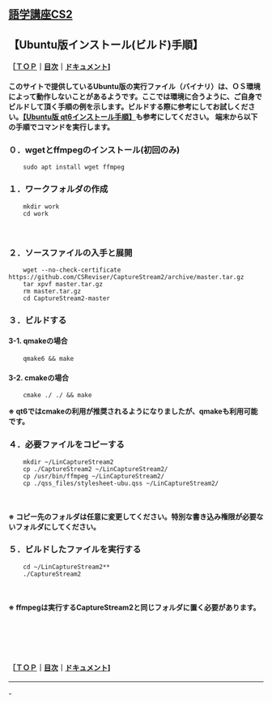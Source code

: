 ## [語学講座CS2](https://csreviser.github.io/CaptureStream2/) 
## 【Ubuntu版インストール(ビルド)手順】　　　　　　
#### ［[ＴＯＰ](./)**｜**[目次](./#目次)**｜**[ドキュメント](./#ドキュメント-1)]

**このサイトで提供しているUbuntu版の実行ファイル（バイナリ）は、ＯＳ環境によって動作しないことがあるようです。ここでは環境に合うように、ご自身でビルドして頂く手順の例を示します。ビルドする際に参考にしてお試しください。[【Ubuntu版 qt6インストール手順】](./qt_install)も参考にしてください。**
**端末から以下の手順でコマンドを実行します。**

### ０．wgetとffmpegのインストール(初回のみ)     

```
    sudo apt install wget ffmpeg
```


### １．ワークフォルダの作成

```
    mkdir work          
    cd work
```

　　　　　　　

### ２．ソースファイルの入手と展開

```
    wget --no-check-certificate https://github.com/CSReviser/CaptureStream2/archive/master.tar.gz
    tar xpvf master.tar.gz        
    rm master.tar.gz          
    cd CaptureStream2-master
```



### ３．ビルドする
####   3-1. qmakeの場合

```
    qmake6 && make          
```



####   3-2. cmakeの場合

```
    cmake ./ ./ && make         
```

**※ qt6ではcmakeの利用が推奨されるようになりましたが、qmakeも利用可能です。**
 　　
 
### ４．必要ファイルをコピーする

```
    mkdir ~/LinCaptureStream2         
    cp ./CaptureStream2 ~/LinCaptureStream2/          
    cp /usr/bin/ffmpeg ~/LinCaptureStream2/          
    cp ./qss_files/stylesheet-ubu.qss ~/LinCaptureStream2/
```
　　　　　

**※ コピー先のフォルダは任意に変更してください。特別な書き込み権限が必要ないフォルダにしてください。**

### ５．ビルドしたファイルを実行する

```
    cd ~/LinCaptureStream2**         
    ./CaptureStream2
```
　　　　　　

**※ ffmpegは実行するCaptureStream2と同じフォルダに置く必要があります。**

####   　
####   　
#### ［[ＴＯＰ](./)**｜**[目次](./#目次)**｜**[ドキュメント](./#ドキュメント-1)]

*** 
 <link rel="shortcut icon" type="image/x-icon" href="https://avatars.githubusercontent.com/u/46049273?v=4">
 <meta name="twitter:image:src" content="https://avatars.githubusercontent.com/u/46049273?v=4">
-
